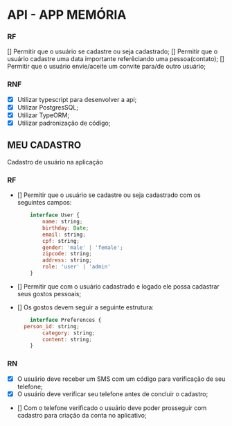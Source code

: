 # API - APP MEMÓRIA

### RF

[] Permitir que o usuário se cadastre ou seja cadastrado;
[] Permitir que o usuário cadastre uma data importante referêciando uma pessoa(contato);
[] Permitir que o usuário envie/aceite um convite para/de outro usuário;

### RNF

- [x] Utilizar typescript para desenvolver a api;
- [x] Utilizar PostgresSQL;
- [x] Utilizar TypeORM;
- [x] Utilizar padronização de código;

## MEU CADASTRO

Cadastro de usuário na aplicação

### RF

- [] Permitir que o usuário se cadastre ou seja cadastrado com os seguintes campos:

	```js
		interface User {
			name: string;
			birthday: Date;
			email: string;
			cpf: string;
			gender: 'male' | 'female';
			zipcode: string;
			address: string;
			role: 'user' | 'admin'
		}
	```

- [] Permitir que com o usuário cadastrado e logado ele possa cadastrar seus gostos pessoais;
- [] Os gostos devem seguir a seguinte estrutura:

	```js
		interface Preferences {
      person_id: string;
			category: string;
			content: string;
		}
	```

### RN

- [x] O usuário deve receber um SMS com um código para verificação de seu telefone;
- [x] O usuário deve verificar seu telefone antes de concluir o cadastro;
- [] Com o telefone verificado o usuário deve poder prosseguir com cadastro para criação da conta no aplicativo;

